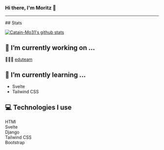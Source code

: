 ### Hi there, I'm Moritz 👋
<hr>
## Stats

[![Catain-Mo31's github stats](https://github-readme-stats.vercel.app/api?username=Captain-Mo31&show_icons=true&theme=vue&hide_border=true)](https://github.com/anuraghazra/github-readme-stats)


## 🔭 I’m currently working on ...

👨🏻‍🏫 <a href="https://github.com/HAUDRAUFHAUN/eduteam">eduteam</a>


## 🌱 I’m currently learning ...

- Svelte 
- Tailwind CSS 

## 💻 Technologies I use

HTMl <br>
Svelte <br>
Django<br>
Tailwind CSS<br>
Bootstrap <br>